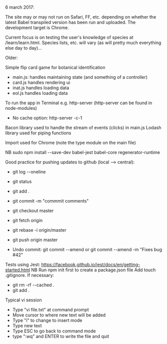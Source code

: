 6 march 2017:

The site may or may not run on Safari, FF, etc. depending on whether the latest Babel transpiled version has been run and uploaded. The development target is Chrome.

Current focus is on testing the user's knowledge of species at /learn/learn.html. Species lists, etc. will vary (as will pretty much everything else day to day)...

Older:

Simple flip card game for botanical identification

* main.js: handles maintaining state (and something of a controller)
* card.js handles rendering ui
* inat.js handles loading data
* eol.js handles loading data

To run the app in Terminal e.g. http-server (http-server can be found in node-modules)
* No cache option: http-server -c-1

Bacon library used to handle the stream of events (clicks) in main.js
Lodash library used for piping functions

Import used for Chrome (note the type module on the main file)

NB sudo npm install --save-dev babel-jest babel-core regenerator-runtime

Good practice for pushing updates to github (local --> central):

* git log --oneline
* git status
* git add .
* git commit -m "commmit comments"
* git checkout master
* git fetch origin
* git rebase -i origin/master
* git push origin master

* Undo commit: git commit --amend or git commit --amend -m "Fixes bug #42"

Tests using Jest: https://facebook.github.io/jest/docs/en/getting-started.html
NB Run npm init first to create a package.json file
Add touch .gitignore. If necessary:
* git rm -rf --cached .
* git add .

Typical vi session
* Type "vi file.txt" at command prompt
* Move cursor to where new text will be added
* Type "i" to change to insert mode
* Type new text
* Type ESC to go back to command mode
* type ":wq" and ENTER to write the file and quit

